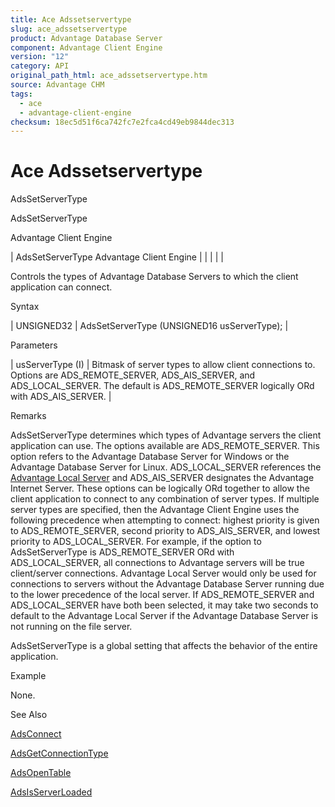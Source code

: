 ```yaml
---
title: Ace Adssetservertype
slug: ace_adssetservertype
product: Advantage Database Server
component: Advantage Client Engine
version: "12"
category: API
original_path_html: ace_adssetservertype.htm
source: Advantage CHM
tags:
  - ace
  - advantage-client-engine
checksum: 18ec5d51f6ca742fc7e2fca4cd49eb9844dec313
---
```


# Ace Adssetservertype

AdsSetServerType

AdsSetServerType

Advantage Client Engine

| AdsSetServerType  Advantage Client Engine |  |  |  |  |

Controls the types of Advantage Database Servers to which the client application can connect.

Syntax

| UNSIGNED32 | AdsSetServerType (UNSIGNED16 usServerType); |

Parameters

| usServerType (I) | Bitmask of server types to allow client connections to. Options are ADS\_REMOTE\_SERVER, ADS\_AIS\_SERVER, and ADS\_LOCAL\_SERVER. The default is ADS\_REMOTE\_SERVER logically ORd with ADS\_AIS\_SERVER. |

Remarks

AdsSetServerType determines which types of Advantage servers the client application can use. The options available are ADS\_REMOTE\_SERVER. This option refers to the Advantage Database Server for Windows or the Advantage Database Server for Linux. ADS\_LOCAL\_SERVER references the [Advantage Local Server](master_advantage_local_server.md) and ADS\_AIS\_SERVER designates the Advantage Internet Server. These options can be logically ORd together to allow the client application to connect to any combination of server types. If multiple server types are specified, then the Advantage Client Engine uses the following precedence when attempting to connect: highest priority is given to ADS\_REMOTE\_SERVER, second priority to ADS\_AIS\_SERVER, and lowest priority to ADS\_LOCAL\_SERVER. For example, if the option to AdsSetServerType is ADS\_REMOTE\_SERVER ORd with ADS\_LOCAL\_SERVER, all connections to Advantage servers will be true client/server connections. Advantage Local Server would only be used for connections to servers without the Advantage Database Server running due to the lower precedence of the local server. If ADS\_REMOTE\_SERVER and ADS\_LOCAL\_SERVER have both been selected, it may take two seconds to default to the Advantage Local Server if the Advantage Database Server is not running on the file server.

AdsSetServerType is a global setting that affects the behavior of the entire application.

Example

None.

See Also

[AdsConnect](ace_adsconnect.md)

[AdsGetConnectionType](ace_adsgetconnectiontype.md)

[AdsOpenTable](ace_adsopentable.md)

[AdsIsServerLoaded](ace_adsisserverloaded.md)
